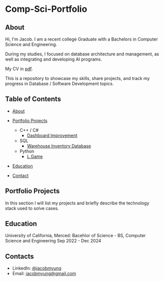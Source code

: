 # Comp-Sci-Portfolio
## About
Hi, I'm Jacob. I am a recent college Graduate with a Bachelors in Computer Science and Engineering.

During my studies, I focused on database architecture and management, as well as integrating and developing AI programs.

My CV in [pdf]().

This is a repository to showcase my skills, share projects, and track my progress in Database / Software Development topics.

## Table of Contents
- [About](https://github.com/jacobmyung/Comp-Sci-Portfolio/blob/main/README.md#about)
- [Portfolio Projects](https://github.com/jacobmyung/Comp-Sci-Portfolio/blob/main/README.md#Portfolio-Projects)
  - C++ / C#
    - [Dashboard Improvement](https://github.com/jamesodanga2/CSE-120-Capstone-TID)
  - SQL
    - [Warehouse Inventory Database](https://github.com/jacobmyung/CSE-111-Databases-Project)
  - Python
    - [L Game](https://github.com/kezutah/L-game)
 
- [Education](https://github.com/jacobmyung/Comp-Sci-Portfolio/blob/main/README.md#education)
- [Contact]()
## Portfolio Projects
In this section I will list my projects and briefly describe the technology stack used to solve cases.

## Education
University of California, Merced:
Bacehlor of Science - BS, Computer Science and Engineering
Sep 2022 - Dec 2024

## Contacts
- LinkedIn: [@jacobmyung](https://www.linkedin.com/in/jacob-myung/)
- Email: jacobmyung@gmail.com
